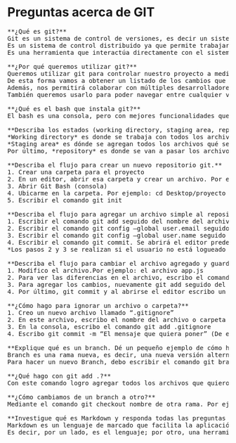 # Preguntas acerca de GIT

<pre>**¿Qué es git?**  
Git es un sistema de control de versiones, es decir un sistema o programa que controla o administra las distintas versiones de un programa.
Es un sistema de control distribuido ya que permite trabajar con un repositorio de código, donde múltiples desarrolladores podrán alterar el código, pero todos ellos tendrán una copia local de él. 
Es una herramienta que interactúa directamente con el sistema operativo.444444444444

**¿Por qué queremos utilizar git?**  
Queremos utilizar git para controlar nuestro proyecto a medida que se van realizando cambios, ya que a medida que el proyecto va creciendo nosotros vamos cambiando archivos, se va cambiando la configurado de la aplicación, modificamos el código, etc.
De esta forma vamos a obtener un listado de los cambios que iremos haciendo.
Además, nos permitirá colaborar con múltiples desarrolladores desde cualquier parte del mundo y coordinar el trabajo en el mismo proyecto.
También queremos usarlo para poder navegar entre cualquier versión del programa, ya que con él se puede ver que día y a qué hora se modificó el código, quién lo modificó, que línea de código fue modificada y poder revertir cualquier cambio que hayamos hecho.

**¿Qué es el bash que instala git?**  
El bash es una consola, pero con mejores funcionalidades que trae todos los conceptos de Unix, de Linux y de Mac.

**Describa los estados (working directory, staging area, repository)**  
*Working directory* es donde se trabaja con todos los archivos.  
*Staging area* es dónde se agregan todos los archivos qué se preparan para el guardado.  
Por último, *repository* es donde se van a pasar los archivos cuando se esté decidido a guardar el cambio.

**Describa el flujo para crear un nuevo repositorio git.**  
1. Crear una carpeta para el proyecto
2. En un editor, abrir esa carpeta y crear un archivo. Por ejemplo: En la carpeta proyecto el archivo app.js
3. Abrir Git Bash (consola)
4. Ubicarme en la carpeta. Por ejemplo: cd Desktop/proyecto
5. Escribir el comando git init

**Describa el flujo para agregar un archivo simple al repositorio.**  
1. Escribir el comando git add seguido del nombre del archivo. Por ejemplo: git add app.js
2. Escribir el comando git config –global user.email seguido de tu email.*
3. Escribir el comando git config –global user.name seguido de tu nombre.*
4. Escribir el comando git commit. Se abrirá el editor predeterminado (Vim), aquí hay que escribir un mensaje. Para empezar a escribir se presiona “i” para salir esc y luego :wq  
*Los pasos 2 y 3 se realizan si el usuario no está logueado y por única vez.*

**Describa el flujo para cambiar el archivo agregado y guardar los cambios en el repositorio.**  
1. Modifico el archivo.Por ejemplo: el archivo app.js
2. Para ver las diferencias en el archivo, escribo el comando git diff seguido del nombre del archivo.
3. Para agregar los cambios, nuevamente git add seguido del nombre del archivo
4. Por último, git commit y al abrirse el editor escribo un nuevo mensaje

**¿Cómo hago para ignorar un archivo o carpeta?**  
1. Creo un nuevo archivo llamado “.gitignore”
2. En este archivo, escribo el nombre del archivo o carpeta que quiero ignorar
3. En la consola, escribo el comando git add .gitignore
4. Escribo git commit -m “El mensaje que quiera poner” (De esta forma evito entrar al editor de texto)

**Explique qué es un branch. Dé un pequeño ejemplo de cómo haría uno.**  
Branch es una rama nueva, es decir, una nueva versión alternativa del código.
Para hacer un nuevo Branch, debo escribir el comando git branch nombre del Branch. Por ejemplo: git branch login

**¿Qué hago con git add .?**  
Con este comando logro agregar todos los archivos que quiero subir de una sola vez. 

**¿Cómo cambiamos de un branch a otro?**  
Mediante el comando git checkout nombre de otra rama. Por ejemplo: gitcheckout login

**Investigue qué es Markdown y responda todas las preguntas anteriores en este lenguaje (con el nombre de archivo RESPUESTAS.md). Súbalo al repositorio.**  
Markdown es un lenguaje de marcado que facilita la aplicación de formato a un texto empleando una serie de caracteres de una forma especial.
Es decir, por un lado, es el lenguaje; por otro, una herramienta de software que convierte el lenguaje en HTML válido.